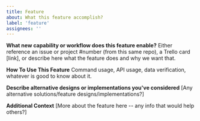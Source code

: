 ```yaml
---
title: Feature
about: What this feature accomplish?
label: 'feature'
assignees: ''
---
```


**What new capability or workflow does this feature enable?**
Either reference an issue or project #number (from this same repo),
a Trello card [link], or describe here what the feature does and
why we want that.

**How To Use This Feature**
Command usage, API usage, data verification, whatever is good to know about it.

**Describe alternative designs or implementations you've considered**
[Any alternative solutions/feature designs/implementations?]

**Additional Context**
[More about the feature here -- any info that would help others?]
